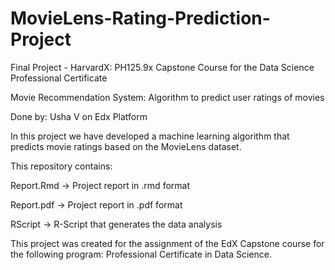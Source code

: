 # MovieLens-Rating-Prediction-Project
Final Project - HarvardX: PH125.9x Capstone Course for the Data Science Professional Certificate

Movie Recommendation System: Algorithm to predict user ratings of movies

Done by: Usha V on Edx Platform

In this project we have developed a machine learning algorithm that predicts movie ratings based on the MovieLens dataset. 

This repository contains:

Report.Rmd -> Project report in .rmd format

Report.pdf -> Project report in .pdf format

RScript -> R-Script that generates the data analysis

This project was created for the assignment of the EdX Capstone course for the following program: Professional Certificate in Data Science.
